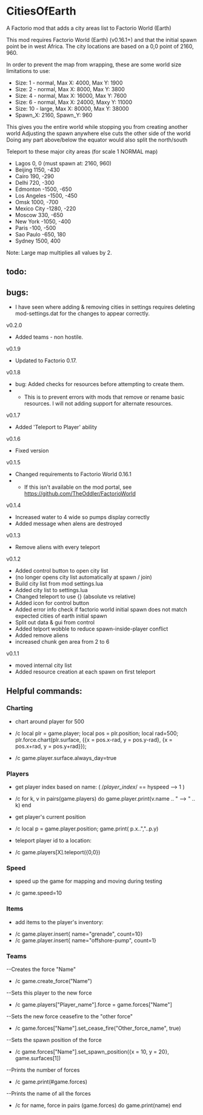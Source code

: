 # CitiesOfEarth
A Factorio mod that adds a city areas list to Factorio World (Earth)

This mod requires Factorio World (Earth) (v0.16.1+)  and that the initial spawn point be in west Africa.  The city locations are based on a 0,0 point of 2160, 960.

In order to prevent the map from wrapping, these are some world size limitations to use:
+ Size: 1 - normal, Max X:  4000, Max Y:   1900
+ Size: 2 - normal, Max X:  8000, Max Y:   3800
+ Size: 4 - normal, Max X: 16000, Max Y:   7600
+ Size: 6 - normal, Max X: 24000, Maxy Y: 11000
+ Size: 10 - large, Max X: 80000, Max Y:  38000
+ Spawn_X: 2160, Spawn_Y: 960

This gives you the entire world while stopping you from creating another world
Adjusting the spawn anywhere else cuts the other side of the world
Doing any part above/below the equator would also split the north/south

Teleport to these major city areas (for scale 1 NORMAL map)
+ Lagos            0,      0 (must spawn at: 2160, 960)
+ Beijing       1150,   -430 
+ Cairo          190,   -290 
+ Delhi          720,   -300
+ Edmonton     -1500,   -650
+ Los Angeles  -1500,   -450
+ Omsk          1000,   -700
+ Mexico City  -1280,   -220
+ Moscow         330,   -650
+ New York     -1050,   -400
+ Paris         -100,   -500
+ Sao Paulo     -650,    180
+ Sydney        1500,    400

Note: Large map multiplies all values by 2.

## todo:

## bugs:
+ I have seen where adding & removing cities in settings requires deleting mod-settings.dat for the changes to appear correctly.

v0.2.0
+ Added teams - non hostile.

v0.1.9
+ Updated to Factorio 0.17.

v0.1.8
+ bug: Added checks for resources before attempting to create them.
+ + This is to prevent errors with mods that remove or rename basic resources.  I will not adding support for alternate resources.

v0.1.7
+ Added 'Teleport to Player' ability

v0.1.6
+ Fixed version

v0.1.5
+ Changed requirements to Factorio World 0.16.1
+ + If this isn't available on the mod portal, see https://github.com/TheOddler/FactorioWorld

v0.1.4
+ Increased water to 4 wide so pumps display correctly
+ Added message when alens are destroyed

v0.1.3
+ Remove aliens with every teleport

v0.1.2
+ Added control button to open city list
+ (no longer opens city list automatically at spawn / join)
+ Build city list from mod settings.lua
+ Added city list to settings.lua
+ Changed teleport to use {} (absolute vs relative)
+ Added icon for control button
+ Added error info check if factorio world initial spawn does not match expected cities of earth initial spawn
+ Split out data & gui from control
+ Added telport wobble to reduce spawn-inside-player conflict
+ Added remove aliens
+ increased chunk gen area from 2 to 6

v0.1.1
+ moved internal city list
+ Added resource creation at each spawn on first teleport

## Helpful commands:
### Charting
* chart around player for 500
+ /c local plr = game.player; local pos = plr.position; local rad=500; plr.force.chart(plr.surface, {{x = pos.x-rad, y = pos.y-rad}, {x = pos.x+rad, y = pos.y+rad}});

+ /c game.player.surface.always_day=true

### Players
* get player index based on name: ( /*player_index*/ == hyspeed --> 1  )
+ /c for k, v in pairs(game.players) do game.player.print(v.name .. " --> " .. k) end

* get player's current position
+ /c local p = game.player.position; game.print( p.x..","..p.y)

* teleport player id to a location:
+ /c game.players[X].teleport({0,0})

### Speed
* speed up the game for mapping and moving during testing
+ /c game.speed=10

### Items
* add items to the player's inventory:
+ /c game.player.insert{ name="grenade", count=10}
+ /c game.player.insert{ name="offshore-pump", count=1}

### Teams
--Creates the force "Name"
+ /c game.create_force("Name")

--Sets this player to the new force
+ /c game.players["Player_name"].force = game.forces["Name"]

--Sets the new force ceasefire to the "other force"
+ /c game.forces["Name"].set_cease_fire("Other_force_name", true)

--Sets the spawn position of the force
+ /c game.forces["Name"].set_spawn_position({x = 10, y = 20}, game.surfaces[1])

--Prints the number of forces
+ /c game.print(#game.forces)

--Prints the name of all the forces
+ /c for name, force in pairs (game.forces) do  game.print(name) end
